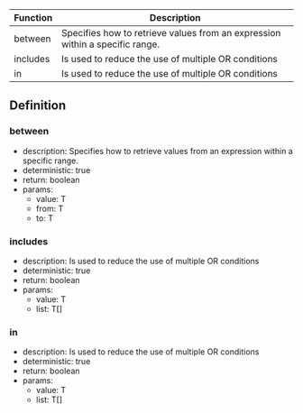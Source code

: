|Function    |Description                                   |
|------------|----------------------------------------------|
|between|Specifies how to retrieve values from an expression within a specific range.|
|includes|Is used to reduce the use of multiple OR conditions|
|in|Is used to reduce the use of multiple OR conditions|

## Definition

### between

- description: Specifies how to retrieve values from an expression within a specific range.
- deterministic: true
- return: boolean
- params:
	- value: T
	- from: T
	- to: T

### includes

- description: Is used to reduce the use of multiple OR conditions
- deterministic: true
- return: boolean
- params:
	- value: T
	- list: T[]

### in

- description: Is used to reduce the use of multiple OR conditions
- deterministic: true
- return: boolean
- params:
	- value: T
	- list: T[]

